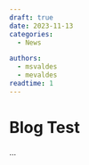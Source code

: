 ```yaml
---
draft: true 
date: 2023-11-13
categories:
  - News

authors:
  - msvaldes
  - mevaldes
readtime: 1
---
```


# Blog Test
...